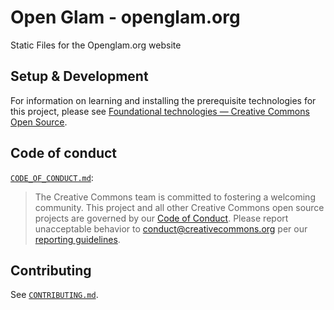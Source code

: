 # Open Glam - openglam.org

Static Files for the Openglam.org website

## Setup & Development

For information on learning and installing the prerequisite technologies for this project, please see [Foundational technologies — Creative Commons Open Source][found-tech].

[found-tech]: https://opensource.creativecommons.org/contributing-code/foundational-tech/
[vocabulary-docs]: https://vocabulary-docs.netlify.app/#installation


## Code of conduct

[`CODE_OF_CONDUCT.md`][org-coc]:
> The Creative Commons team is committed to fostering a welcoming community.
> This project and all other Creative Commons open source projects are governed
> by our [Code of Conduct][code_of_conduct]. Please report unacceptable
> behavior to [conduct@creativecommons.org](mailto:conduct@creativecommons.org)
> per our [reporting guidelines][reporting_guide].

[org-coc]: https://github.com/creativecommons/.github/blob/main/CODE_OF_CONDUCT.md
[code_of_conduct]: https://opensource.creativecommons.org/community/code-of-conduct/
[reporting_guide]: https://opensource.creativecommons.org/community/code-of-conduct/enforcement/


## Contributing

See [`CONTRIBUTING.md`][org-contrib].

[org-contrib]: https://github.com/creativecommons/.github/blob/main/CONTRIBUTING.md
